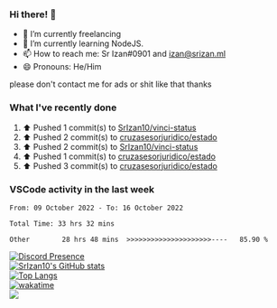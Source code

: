 ### Hi there! 👋

- 🔭 I’m currently freelancing
- 🌱 I’m currently learning NodeJS.
- 📫 How to reach me: Sr Izan#0901 and izan@srizan.ml
- 😄 Pronouns: He/Him

please don't contact me for ads or shit like that thanks

### What I've recently done

<!--RECENT_ACTIVITY:start-->
1. ⬆️ Pushed 1 commit(s) to [SrIzan10/vinci-status](https://github.com/SrIzan10/vinci-status)
2. ⬆️ Pushed 2 commit(s) to [cruzasesorjuridico/estado](https://github.com/cruzasesorjuridico/estado)
3. ⬆️ Pushed 2 commit(s) to [SrIzan10/vinci-status](https://github.com/SrIzan10/vinci-status)
4. ⬆️ Pushed 1 commit(s) to [cruzasesorjuridico/estado](https://github.com/cruzasesorjuridico/estado)
5. ⬆️ Pushed 3 commit(s) to [cruzasesorjuridico/estado](https://github.com/cruzasesorjuridico/estado)
<!--RECENT_ACTIVITY:end-->

### VSCode activity in the last week

<!--START_SECTION:waka-->

```text
From: 09 October 2022 - To: 16 October 2022

Total Time: 33 hrs 32 mins

Other        28 hrs 48 mins  >>>>>>>>>>>>>>>>>>>>>----   85.90 %
```

<!--END_SECTION:waka-->

[![Discord Presence](https://lanyard.cnrad.dev/api/703974042700611634)](https://discord.com/users/703974042700611634)  
[![SrIzan10's GitHub stats](https://github-readme-stats.vercel.app/api?username=SrIzan10&show_icons=true&theme=dark&count_private=true)](https://github.com/anuraghazra/github-readme-stats)  
[![Top Langs](https://github-readme-stats.vercel.app/api/top-langs/?username=SrIzan10&layout=compact&theme=dark&count_private=true)](https://github.com/anuraghazra/github-readme-stats)  
[![wakatime](https://wakatime.com/badge/user/4ad16edf-eadc-48d9-b010-26f275fe0be6.svg)](https://wakatime.com/@4ad16edf-eadc-48d9-b010-26f275fe0be6)   
![](https://metrics.lecoq.io/SrIzan10?base.repositories=0&languages=1&isocalendar=1&followup=1)
